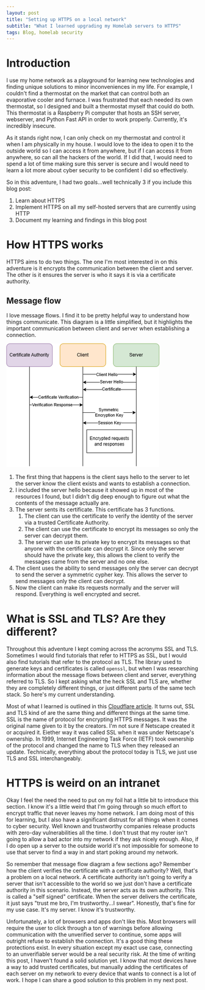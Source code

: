 ```yaml
---
layout: post
title: "Setting up HTTPS on a local network"
subtitle: "What I learned upgrading my Homelab servers to HTTPS"
tags: Blog, homelab security
---
```


# Introduction

I use my home network as a playground for learning new technologies and finding unique solutions to minor inconveniences in my life. For example, I couldn't find a thermostat on the market that can control both an evaporative cooler and furnace. I was frustrated that each needed its own thermostat, so I designed and built a thermostat myself that could do both. This thermostat is a Raspberry Pi computer that hosts an SSH server, webserver, and Python Fast API in order to work properly. Currently, it's incredibly insecure.

As it stands right now, I can only check on my thermostat and control it when I am physically in my house. I would love to the idea to open it to the outside world so I can access it from anywhere, but if I can access it from anywhere, so can all the hackers of the world. If I did that, I would need to spend a lot of time making sure this server is secure and I would need to learn a lot more about cyber security to be confident I did so effectively.

So in this adventure, I had two goals...well technically 3 if you include this blog post:
1. Learn about HTTPS
2. Implement HTTPS on all my self-hosted servers that are currently using HTTP
3. Document my learning and findings in this blog post

# How HTTPS works

HTTPS aims to do two things. The one I'm most interested in on this adventure is it encrypts the communication between the client and server. The other is it ensures the server is who it says it is via a certificate authority.

## Message flow

I love message flows. I find it to be pretty helpful way to understand how things communicate. This diagram is a little simplified, but it highlights the important communication between client and server when establishing a connection.

![TLS Message Flow Diagram](/assets/img/TLSMessageFlow.drawio.png)

1. The first thing that happens is the client says hello to the server to let the server know the client exists and wants to establish a connection.
2. I included the server hello because it showed up in most of the resources I found, but I didn't dig deep enough to figure out what the contents of the message actually are. 
3. The server sents its certificate. This certificate has 3 functions.
   1. The client can use the certificate to verify the identity of the server via a trusted Certificate Authority.
   2. The client can use the certificate to encrypt its messages so only the server can decrypt them.
   3. The server can use its private key to encrypt its messages so that anyone with the certificate can decrypt it. Since only the server should have the private key, this allows the client to verify the messages came from the server and no one else.
3. The client uses the ability to send messages only the server can decrypt to send the server a symmetric cypher key. This allows the server to send messages only the client can decrypt.
4. Now the client can make its requests normally and the server will respond. Everything is well encrypted and secret.

# What is SSL and TLS? Are they different?

Throughout this adventure I kept coming across the acronyms SSL and TLS. Sometimes I would find tutorials that refer to HTTPS as SSL, but I would also find tutorials that refer to the protocol as TLS. The library used to generate keys and certificates is called `openssl`, but when I was researching information about the message flows between client and server, everything referred to TLS. So I kept asking what the heck SSL and TLS are, whether they are completely different things, or just different parts of the same tech stack. So here's my current understanding.

Most of what I learned is outlined in this [Cloudflare article](https://www.cloudflare.com/learning/ssl/what-is-ssl/). It turns out, SSL and TLS kind of are the same thing and different things at the same time. SSL is the name of protocol for encrypting HTTPS messages. It was the original name given to it by the creators. I'm not sure if Netscape created it or acquired it. Eiether way it was called SSL when it was under Netscape's ownership. In 1999, Internet Engineering Task Force (IETF) took ownership of the protocol and changed the name to TLS when they released an update. Technically, everything about the protocol today is TLS, we just use TLS and SSL interchangeably.

# HTTPS is weird on an intranet

Okay I feel the need the need to put on my foil hat a little bit to introduce this section. I know it's a little weird that I'm going through so much effort to encrypt traffic that never leaves my home network. I am doing most of this for learning, but I also have a significant distrust for all things when it comes to cyber security. Well known and trustworthy companies release products with zero-day vulnerabilities all the time. I don't trust that my router isn't going to allow a bad actor into my network if they ask nicely enough. Also, if I do open up a server to the outside world it's not impossible for someone to use that server to find a way in and start poking around my network.

So remember that message flow diagram a few sections ago? Remember how the client verifies the certificate with a certificate authority? Well, that's a problem on a local network. A certificate authority isn't going to verify a server that isn't accessible to the world so we just don't have a certificate authority in this scenario. Instead, the server acts as its own authority. This is called a "self signed" certificate. When the server delivers the certificate, it just says "trust me bro, I'm trustworthy...I swear". Honestly, that's fine for my use case. It's my server. I know it's trustworthy.

Unfortunately, a lot of browsers and apps don't like this. Most browsers will require the user to click through a ton of warnings before allowing communication with the unverified server to continue, some apps will outright refuse to establish the connection. It's a good thing these protections exist. In every situation except my exact use case, connecting to an unverifiable server would be a real security risk. At the time of writing this post, I haven't found a solid solution yet. I know that most devices have a way to add trusted certificates, but manually adding the certificates of each server on my network to every device that wants to connect is a lot of work. I hope I can share a good solution to this problem in my next post.

